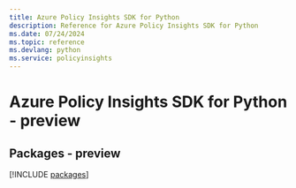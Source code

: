 ```yaml
---
title: Azure Policy Insights SDK for Python
description: Reference for Azure Policy Insights SDK for Python
ms.date: 07/24/2024
ms.topic: reference
ms.devlang: python
ms.service: policyinsights
---
```

# Azure Policy Insights SDK for Python - preview
## Packages - preview
[!INCLUDE [packages](policy-insights-index.md)]